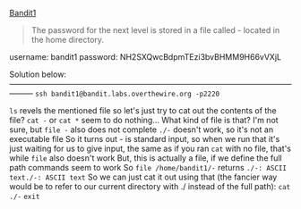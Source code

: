 [Bandit1](https://overthewire.org/wargames/bandit/bandit1.html)

> The password for the next level is stored in a file called - located in the home directory.

username: bandit1
password: NH2SXQwcBdpmTEzi3bvBHMM9H66vVXjL

Solution below:
———————————————————————————————————————
`ssh bandit1@bandit.labs.overthewire.org -p2220`

`ls` revels the mentioned file
so let's just try to cat out the contents of the file? `cat -` or `cat *` seem to do nothing...
What kind of file is that? I'm not sure, but `file -` also does not complete
`./-` doesn't work, so it's not an executable file
So it turns out - is standard input, so when we run that it's just waiting for us to give input, the same as if you ran `cat` with no file, that's while `file` also doesn't work
But, this is actually a file, if we define the full path commands seem to work
So `file /home/bandit1/-` returns `./-: ASCII text./-: ASCII text`
So we can just cat it out using that (the fancier way would be to refer to our current directory with ./ instead of the full path): `cat ./-`
`exit`
